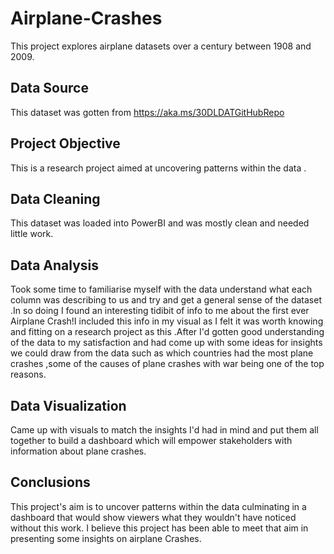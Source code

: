 # Airplane-Crashes
This project  explores airplane datasets over a century between 1908 and 2009.

## Data Source
This dataset was gotten from https://aka.ms/30DLDATGitHubRepo

## Project Objective
This is a research project aimed at uncovering patterns within the data .

## Data Cleaning
This dataset was loaded into PowerBI and was  mostly clean and needed little work.

## Data Analysis
Took some time to familiarise myself with the data understand what each column was describing to us and try and get a general sense of the dataset .In so doing I found an interesting tidibit of info to me about the first ever Airplane Crash!I included this info in my visual as I felt it was worth knowing and fitting on a research project as this .After I'd gotten good understanding of the data to my satisfaction and had come up with some ideas for insights we could draw from the data such as
which countries had the most plane crashes ,some of the causes of plane crashes with war being one of the top reasons.

## Data Visualization
Came up with visuals to match the insights I'd had in mind  and put them all together to build a dashboard which will empower stakeholders with information about plane crashes.

## Conclusions
This project's aim is to uncover patterns within the data culminating in a dashboard that would show viewers 
what they wouldn't have noticed without this work. I believe this project has been able to meet that aim in presenting some insights on airplane Crashes. 
